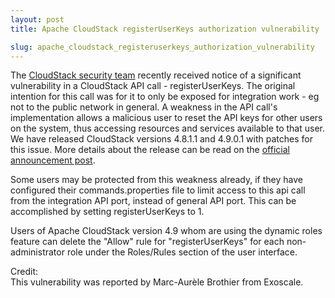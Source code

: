 ```yaml
---
layout: post
title: Apache CloudStack registerUserKeys authorization vulnerability

slug: apache_cloudstack_registeruserkeys_authorization_vulnerability
---
```

<p>The <a href="http://cloudstack.apache.org/security.html">CloudStack security team</a> recently received notice of a significant vulnerability in a CloudStack API call - registerUserKeys. The original intention for this call was for it to only be exposed for integration work - eg not to the public network in general. A weakness in the API call's implementation allows a malicious user to reset the API keys for other users on the system, thus accessing resources and services available to that user. We have released CloudStack versions 4.8.1.1 and 4.9.0.1 with patches for this issue. More details about the release can be read on the <a href="https://s.apache.org/qV5l">official announcement post</a>.
</p>

<p>Some users may be protected from this weakness already, if they have configured their commands.properties file to limit access to this api call from the integration API port, instead of general API port. This can be accomplished by setting registerUserKeys to 1.</p>

<p>Users of Apache CloudStack version 4.9 whom are using the dynamic roles feature can delete the "Allow" rule for "registerUserKeys" for each non-administrator role under the Roles/Rules section of the user interface.</p>

Credit:<br/>
This vulnerability was reported by Marc-Aurèle Brothier from Exoscale.<br/>
